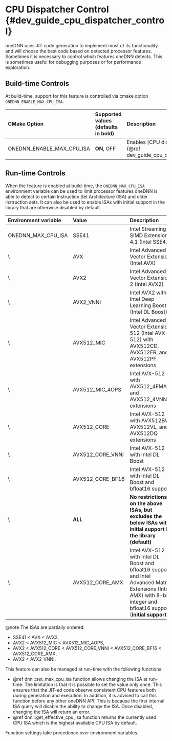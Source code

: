 CPU Dispatcher Control {#dev_guide_cpu_dispatcher_control}
==========================================================

oneDNN uses JIT code generation to implement most of its functionality and will
choose the best code based on detected processor features. Sometimes it is
necessary to control which features oneDNN detects. This is sometimes useful for
debugging purposes or for performance exploration.

## Build-time Controls

At build-time, support for this feature is controlled via cmake option
`ONEDNN_ENABLE_MAX_CPU_ISA`.

| CMake Option                | Supported values (defaults in bold) | Description
| :---                        | :---                                | :---
| ONEDNN_ENABLE_MAX_CPU_ISA   | **ON**, OFF                         | Enables [CPU dispatcher controls](@ref dev_guide_cpu_dispatcher_control)

## Run-time Controls

When the feature is enabled at build-time, the `ONEDNN_MAX_CPU_ISA` environment
variable can be used to limit processor features oneDNN is able to detect to
certain Instruction Set Architecture (ISA) and older instruction sets. It can
also be used to enable ISAs with initial support in the library that are
otherwise disabled by default.

| Environment variable | Value            | Description
| :---                 | :---             | :---
| ONEDNN_MAX_CPU_ISA   | SSE41            | Intel Streaming SIMD Extensions 4.1 (Intel SSE4.1)
| \                    | AVX              | Intel Advanced Vector Extensions (Intel AVX)
| \                    | AVX2             | Intel Advanced Vector Extensions 2 (Intel AVX2)
| \                    | AVX2_VNNI        | Intel AVX2 with Intel Deep Learning Boost (Intel DL Boost)
| \                    | AVX512_MIC       | Intel Advanced Vector Extensions 512 (Intel AVX-512) with AVX512CD, AVX512ER, and AVX512PF extensions
| \                    | AVX512_MIC_4OPS  | Intel AVX-512 with AVX512_4FMAPS and AVX512_4VNNIW extensions
| \                    | AVX512_CORE      | Intel AVX-512 with AVX512BW, AVX512VL, and AVX512DQ extensions
| \                    | AVX512_CORE_VNNI | Intel AVX-512 with Intel DL Boost
| \                    | AVX512_CORE_BF16 | Intel AVX-512 with Intel DL Boost and bfloat16 support
| \                    | **ALL**          | **No restrictions on the above ISAs, but excludes the below ISAs with initial support in the library (default)**
| \                    | AVX512_CORE_AMX  | Intel AVX-512 with Intel DL Boost and bfloat16 support and Intel Advanced Matrix Extensions (Intel AMX) with 8-bit integer and bfloat16 support (**initial support**)

@note The ISAs are partially ordered:
* SSE41 < AVX < AVX2,
* AVX2 < AVX512_MIC < AVX512_MIC_4OPS,
* AVX2 < AVX512_CORE < AVX512_CORE_VNNI < AVX512_CORE_BF16 < AVX512_CORE_AMX,
* AVX2 < AVX2_VNNI.

This feature can also be managed at run-time with the following functions:
* @ref dnnl::set_max_cpu_isa function allows changing the ISA at run-time. The
  limitation is that it is possible to set the value only once. This ensures
  that the JIT-ed code observe consistent CPU features both during generation
  and execution. In addition, it is advised to call this function before any
  other oneDNN API. This is because the first internal ISA query will disable
  the ability to change the ISA. Once disabled, changing the ISA will return an
  error.
* @ref dnnl::get_effective_cpu_isa function returns the currently used CPU ISA
  which is the highest available CPU ISA by default.

Function settings take precedence over environment variables.
